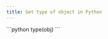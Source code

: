 ```yaml
---
title: Get type of object in Python
---
```


<div markdown="1" class="ans">
```python
type(obj)
```
</div>
